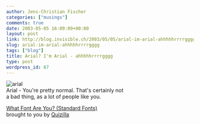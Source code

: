 ```yaml
---
author: Jens-Christian Fischer
categories: ["musings"]
comments: true
date: 2003-05-05 16:09:09+00:00
layout: post
link: http://blog.invisible.ch/2003/05/05/arial-im-arial-ahhhhhrrrrgggg/
slug: arial-im-arial-ahhhhhrrrrgggg
tags: ["blog"]
title: Arial? I'm Arial - ahhhhhrrrrgggg
type: post
wordpress_id: 67
---
```


![arial](http://images.quizilla.com/J/jynxjynx/1050478459_zfontarial.jpg)  
Arial - You're pretty normal.  That's certainly not  
a bad thing, as a lot of people like you.
  
  
[ What Font Are You? (Standard Fonts)](http://quizilla.com/users/jynxjynx/quizzes/What%20Font%20Are%20You%3F%20(Standard%20Fonts)/)  
brought to you by [Quizilla](http://quizilla.com)
